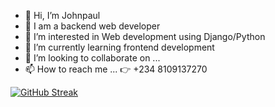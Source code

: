 - 👋 Hi, I’m Johnpaul
- 👋 I am a backend web developer
- 👀 I’m interested in Web development using Django/Python
- 🌱 I’m currently learning frontend development
- 💞️ I’m looking to collaborate on ...
- 📫 How to reach me ... 👉 +234 8109137270

[![GitHub Streak](https://streak-stats.demolab.com/?user=johnpauljpc&theme=dark)](https://git.io/streak-stats)
<!---
johnpauljpc/johnpauljpc is a ✨ special ✨ repository because its `README.md` (this file) appears on your GitHub profile.
You can click the Preview link to take a look at your changes.
--->

<div style="background-color: white">
